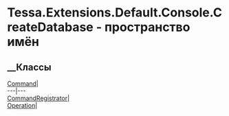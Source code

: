 # Tessa.Extensions.Default.Console.CreateDatabase - пространство имён
## __Классы
[Command](T_Tessa_Extensions_Default_Console_CreateDatabase_Command.htm)|  
---|---  
[CommandRegistrator](T_Tessa_Extensions_Default_Console_CreateDatabase_CommandRegistrator.htm)|  
[Operation](T_Tessa_Extensions_Default_Console_CreateDatabase_Operation.htm)|

